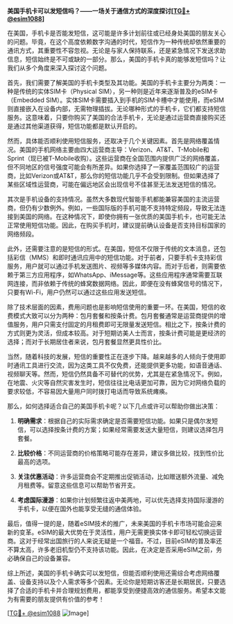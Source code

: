**美国手机卡可以发短信吗？——一场关于通信方式的深度探讨[[TG💪+ @esim1088](https://t.me/s/esim1088)]**

在美国，手机卡是否能发短信，这可能是许多计划前往或已经身处美国的朋友关心的问题。毕竟，在这个高度依赖数字沟通的时代，短信作为一种传统却依然重要的通讯方式，其重要性不容忽视。无论是与家人保持联系，还是紧急情况下发送求助信息，短信始终是不可或缺的一部分。那么，美国的手机卡真的能够发短信吗？让我们从多个角度来深入探讨这个问题。

首先，我们需要了解美国的手机卡类型及其功能。美国的手机卡主要分为两类：一种是传统的实体SIM卡（Physical SIM），另一种则是近年来逐渐普及的eSIM卡（Embedded SIM）。实体SIM卡需要插入到手机的SIM卡槽中才能使用，而eSIM则直接嵌入在设备内部，无需物理插拔。无论哪种形式的手机卡，它们都支持短信服务。这意味着，只要你购买了美国的合法手机卡，无论是通过运营商直接购买还是通过其他渠道获得，短信功能都是默认开启的。

然而，具体能否顺利使用短信服务，还取决于几个关键因素。首先是网络覆盖情况。美国的手机网络主要由四大运营商主导：Verizon、AT&T、T-Mobile和Sprint（现已被T-Mobile收购）。这些运营商在全国范围内提供广泛的网络覆盖，但不同地区的信号强度可能会有所差异。如果你选择了一家覆盖范围较广的运营商，比如Verizon或AT&T，那么你的短信功能几乎不会受到限制。但如果选择了某些区域性运营商，可能在偏远地区会出现信号不佳甚至无法发送短信的情况。

其次是手机设备的支持情况。虽然大多数现代智能手机都能兼容美国的主流运营商，但仍有少数例外。例如，一些国际版的手机可能不支持特定频段，导致无法连接到美国的网络。在这种情况下，即使你拥有一张优质的美国手机卡，也可能无法正常使用短信功能。因此，在购买手机时，建议提前确认设备是否支持目标国家的网络频段。

此外，还需要注意的是短信的形式。在美国，短信不仅限于传统的文本消息，还包括彩信（MMS）和即时通讯应用中的短信功能。对于前者，只要手机卡支持彩信服务，用户就可以通过手机发送图片、视频等多媒体内容。而对于后者，则需要依赖于第三方应用程序，如WhatsApp、iMessage等。这些应用程序通常需要互联网连接，而非依赖于传统的蜂窝数据网络。因此，即便在没有蜂窝信号的情况下，只要有Wi-Fi，用户仍然可以通过这些应用发送短信。

除了技术层面的因素，费用问题也是影响短信使用的重要一环。在美国，短信的收费模式大致可以分为两种：包月套餐和按条计费。包月套餐通常是运营商提供的增值服务，用户只需支付固定的月租费即可无限量发送短信。相比之下，按条计费的方式则更为灵活，但成本较高。对于短期访美人士而言，按条计费可能是更经济的选择；而对于长期居住者来说，包月套餐显然更具性价比。

当然，随着科技的发展，短信的重要性正在逐步下降。越来越多的人倾向于使用即时通讯工具进行交流，因为这类工具不仅免费，还能提供更多功能，如语音通话、视频聊天等。然而，短信仍然具备不可替代的优势，尤其是在紧急情况下。例如，在地震、火灾等自然灾害发生时，短信往往比电话更加可靠，因为它对网络负载的要求较低，不容易因大量用户同时拨打电话而导致系统瘫痪。

那么，如何选择适合自己的美国手机卡呢？以下几点或许可以帮助你做出决策：

1. **明确需求**：根据自己的实际需求确定是否需要短信功能。如果只是偶尔发短信，可以选择按条计费的方案；如果经常需要发送大量短信，则建议选择包月套餐。
   
2. **比较价格**：不同运营商的价格策略可能存在差异，建议多做比较，找到性价比最高的选项。
   
3. **关注优惠活动**：许多运营商会不定期推出促销活动，比如赠送额外流量、减免月租费等。留意这些信息可以帮助节省开支。
   
4. **考虑国际漫游**：如果你计划频繁往返中美两地，可以优先选择支持国际漫游的手机卡，以便在国外也能享受无缝的通信体验。

最后，值得一提的是，随着eSIM技术的推广，未来美国的手机卡市场可能会迎来新的变革。eSIM的最大优势在于灵活性，用户无需更换实体卡即可轻松切换运营商。这对于经常出国旅行的人来说无疑是一个福音。不过，目前eSIM的普及率还不算太高，许多老旧机型仍不支持该功能。因此，在决定是否采用eSIM之前，务必确保自己的设备兼容。

综上所述，美国的手机卡确实可以发短信，但能否顺利使用还需综合考虑网络覆盖、设备支持以及个人需求等多个因素。无论你是短期访客还是长期居民，只要选择了合适的手机卡并合理规划费用，都能享受到便捷高效的通信服务。希望本文能为有需要的朋友提供有价值的参考！

[[TG💪+ @esim1088](https://t.me/s/esim1088) ![Image](https://i.postimg.cc/4NQfJmqS/Snipaste-2025-05-13-00-14-12.png)]